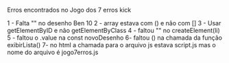 Erros encontrados no Jogo dos 7 erros kick

1 - Falta "" no desenho Ben 10
2 - array estava com () e não com []
3 - Usar getElementByID e não getElementByClass
4 - faltou "" no createElement(li)
5 - faltou o .value na const novoDesenho
6-  faltou () na chamada da função exibirLista()
7- no html a chamada para o arquivo js estava script.js mas o nome do arquivo é jogo7erros.js
